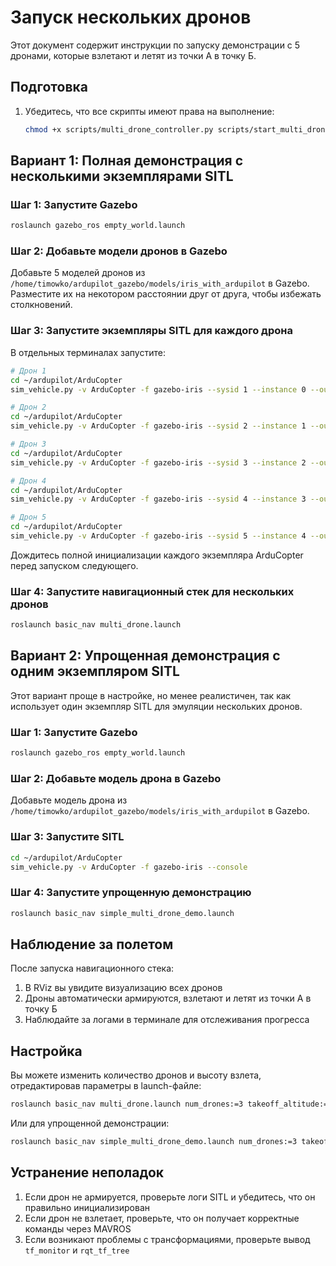 # Запуск нескольких дронов

Этот документ содержит инструкции по запуску демонстрации с 5 дронами, которые взлетают и летят из точки А в точку Б.

## Подготовка

1. Убедитесь, что все скрипты имеют права на выполнение:
   ```bash
   chmod +x scripts/multi_drone_controller.py scripts/start_multi_drone_simulation.sh scripts/simple_multi_drone_demo.py
   ```

## Вариант 1: Полная демонстрация с несколькими экземплярами SITL

### Шаг 1: Запустите Gazebo
```bash
roslaunch gazebo_ros empty_world.launch
```

### Шаг 2: Добавьте модели дронов в Gazebo
Добавьте 5 моделей дронов из `/home/timowko/ardupilot_gazebo/models/iris_with_ardupilot` в Gazebo.
Разместите их на некотором расстоянии друг от друга, чтобы избежать столкновений.

### Шаг 3: Запустите экземпляры SITL для каждого дрона
В отдельных терминалах запустите:

```bash
# Дрон 1
cd ~/ardupilot/ArduCopter
sim_vehicle.py -v ArduCopter -f gazebo-iris --sysid 1 --instance 0 --out=udp:127.0.0.1:14551 --console
```

```bash
# Дрон 2
cd ~/ardupilot/ArduCopter
sim_vehicle.py -v ArduCopter -f gazebo-iris --sysid 2 --instance 1 --out=udp:127.0.0.1:14552 --console
```

```bash
# Дрон 3
cd ~/ardupilot/ArduCopter
sim_vehicle.py -v ArduCopter -f gazebo-iris --sysid 3 --instance 2 --out=udp:127.0.0.1:14553 --console
```

```bash
# Дрон 4
cd ~/ardupilot/ArduCopter
sim_vehicle.py -v ArduCopter -f gazebo-iris --sysid 4 --instance 3 --out=udp:127.0.0.1:14554 --console
```

```bash
# Дрон 5
cd ~/ardupilot/ArduCopter
sim_vehicle.py -v ArduCopter -f gazebo-iris --sysid 5 --instance 4 --out=udp:127.0.0.1:14555 --console
```

Дождитесь полной инициализации каждого экземпляра ArduCopter перед запуском следующего.

### Шаг 4: Запустите навигационный стек для нескольких дронов
```bash
roslaunch basic_nav multi_drone.launch
```

## Вариант 2: Упрощенная демонстрация с одним экземпляром SITL

Этот вариант проще в настройке, но менее реалистичен, так как использует один экземпляр SITL для эмуляции нескольких дронов.

### Шаг 1: Запустите Gazebo
```bash
roslaunch gazebo_ros empty_world.launch
```

### Шаг 2: Добавьте модель дрона в Gazebo
Добавьте модель дрона из `/home/timowko/ardupilot_gazebo/models/iris_with_ardupilot` в Gazebo.

### Шаг 3: Запустите SITL
```bash
cd ~/ardupilot/ArduCopter
sim_vehicle.py -v ArduCopter -f gazebo-iris --console
```

### Шаг 4: Запустите упрощенную демонстрацию
```bash
roslaunch basic_nav simple_multi_drone_demo.launch
```

## Наблюдение за полетом

После запуска навигационного стека:

1. В RViz вы увидите визуализацию всех дронов
2. Дроны автоматически армируются, взлетают и летят из точки А в точку Б
3. Наблюдайте за логами в терминале для отслеживания прогресса

## Настройка

Вы можете изменить количество дронов и высоту взлета, отредактировав параметры в launch-файле:
```bash
roslaunch basic_nav multi_drone.launch num_drones:=3 takeoff_altitude:=3.0
```

Или для упрощенной демонстрации:
```bash
roslaunch basic_nav simple_multi_drone_demo.launch num_drones:=3 takeoff_altitude:=3.0
```

## Устранение неполадок

1. Если дрон не армируется, проверьте логи SITL и убедитесь, что он правильно инициализирован
2. Если дрон не взлетает, проверьте, что он получает корректные команды через MAVROS
3. Если возникают проблемы с трансформациями, проверьте вывод `tf_monitor` и `rqt_tf_tree` 